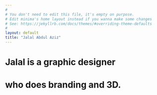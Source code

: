 ```yaml
---
#
# You don't need to edit this file, it's empty on purpose.
# Edit minima's home layout instead if you wanna make some changes
# See: https://jekyllrb.com/docs/themes/#overriding-theme-defaults
#
layout: default
title: "Jalal Abdul Aziz"
---
```


# Jalal is a graphic designer
# who does branding and 3D.